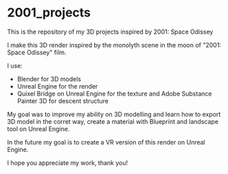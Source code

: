 # 2001_projects
This is the repository of my 3D projects inspired by 2001: Space Odissey

I make this 3D render inspired by the monolyth scene in the moon of "2001: Space Odissey" film.

I use:
- Blender for 3D models
- Unreal Engine for the render
- Quixel Bridge on Unreal Engine for the texture and Adobe Substance Painter 3D for descent structure

My goal was to improve my ability on 3D modelling and learn how to export 3D model in the corret way, create a material with Blueprint and landscape tool on Unreal Engine.

In the future my goal is to create a VR version of this render on Unreal Engine.

I hope you appreciate my work, thank you!
